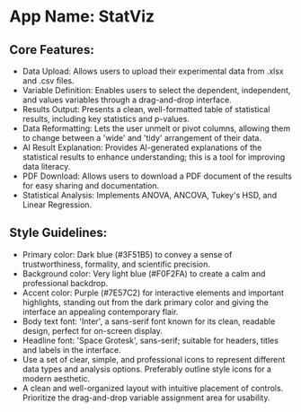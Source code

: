 # **App Name**: StatViz

## Core Features:

- Data Upload: Allows users to upload their experimental data from .xlsx and .csv files.
- Variable Definition: Enables users to select the dependent, independent, and values variables through a drag-and-drop interface.
- Results Output: Presents a clean, well-formatted table of statistical results, including key statistics and p-values.
- Data Reformatting: Lets the user unmelt or pivot columns, allowing them to change between a 'wide' and 'tidy' arrangement of their data.
- AI Result Explanation: Provides AI-generated explanations of the statistical results to enhance understanding; this is a tool for improving data literacy.
- PDF Download: Allows users to download a PDF document of the results for easy sharing and documentation.
- Statistical Analysis: Implements ANOVA, ANCOVA, Tukey's HSD, and Linear Regression.

## Style Guidelines:

- Primary color: Dark blue (#3F51B5) to convey a sense of trustworthiness, formality, and scientific precision.
- Background color: Very light blue (#F0F2FA) to create a calm and professional backdrop.
- Accent color: Purple (#7E57C2) for interactive elements and important highlights, standing out from the dark primary color and giving the interface an appealing contemporary flair.
- Body text font: 'Inter', a sans-serif font known for its clean, readable design, perfect for on-screen display.
- Headline font: 'Space Grotesk', sans-serif; suitable for headers, titles and labels in the interface.
- Use a set of clear, simple, and professional icons to represent different data types and analysis options. Preferably outline style icons for a modern aesthetic.
- A clean and well-organized layout with intuitive placement of controls. Prioritize the drag-and-drop variable assignment area for usability.